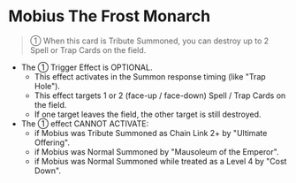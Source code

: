 # Mobius The Frost Monarch

> ① When this card is Tribute Summoned, you can destroy up to 2 Spell or Trap Cards on the field.

*   The ① Trigger Effect is OPTIONAL.
    *   This effect activates in the Summon response timing (like "Trap Hole").
    *   This effect targets 1 or 2 (face-up / face-down) Spell / Trap Cards on the field.
    *   If one target leaves the field, the other target is still destroyed.
*   The ① effect CANNOT ACTIVATE:
    *   if Mobius was Tribute Summoned as Chain Link 2+ by "Ultimate Offering".
    *   if Mobius was Normal Summoned by "Mausoleum of the Emperor".
    *   if Mobius was Normal Summoned while treated as a Level 4 by "Cost Down".
